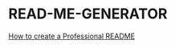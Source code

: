 # READ-ME-GENERATOR

[How to create a Professional README](https://coding-boot-camp.github.io/full-stack/github/professional-readme-guide)

